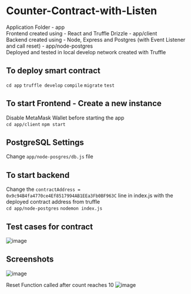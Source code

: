 # Counter-Contract-with-Listen

Application Folder - app </br>
Frontend created using - React and Truffle Drizzle - app/client</br>
Backend created using - Node, Express and Postgres (with Event Listener and call reset) - app/node-postgres</br>
Deployed and tested in local develop network created with Truffle</br>

## To deploy smart contract

`cd app`
`truffle develop`
`compile`
`migrate`
`test`

## To start Frontend - Create a new instance
Disable MetaMask Wallet before starting the app</br>
`cd app/client`
`npm start`

## PostgreSQL Settings
Change `app/node-posgres/db.js` file 

## To start backend

Change the `contractAddress = 0x9c94B4fa4770ce4Ef8517994AB1EEa3Fb0BF963C` line in index.js with the deployed contract address from truffle</br>
`cd app/node-postgres`
`nodemon index.js`

## Test cases for contract
![image](https://user-images.githubusercontent.com/45354395/113525974-f34c8780-9585-11eb-8a76-ee79edaabddb.png)

## Screenshots
![image](https://user-images.githubusercontent.com/45354395/113526525-62c37680-9588-11eb-8235-0fbe2b081eb3.png)

Reset Function called after count reaches 10
![image](https://user-images.githubusercontent.com/45354395/113526698-06ad2200-9589-11eb-92f3-156b33baa06c.png)



